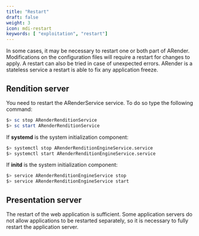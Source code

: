 ```yaml
---
title: "Restart"
draft: false
weight: 3
icon: mdi-restart
keywords: [ "exploitation", "restart"]
---
```


In some cases, it may be necessary to restart one or both part of
ARender. Modifications on the configuration files will require a restart
for changes to apply. A restart can also be tried in case of unexpected
errors. ARender is a stateless service a restart is able to fix any
application freeze.

## Rendition server

You need to restart the ARenderService service. To do so type the
following command:


```powershell
$> sc stop ARenderRenditionService
$> sc start ARenderRenditionService
```


If **systemd** is the system initialization component:

```bash
$> systemctl stop ARenderRenditionEngineService.service
$> systemctl start ARenderRenditionEngineService.service
```

If **initd** is the system initialization component:

```bash
$> service ARenderRenditionEngineService stop
$> service ARenderRenditionEngineService start
```


## Presentation server

The restart of the web application is sufficient. Some application servers do not allow applications to be restarted separately, so it is necessary to fully restart the application server.

